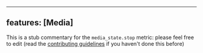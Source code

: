 
---
features: [Media]
---

This is a stub commentary for the `media_state.stop` metric: please feel free to edit (read the
[contributing guidelines](https://github.com/mozilla/glean-annotations/blob/main/CONTRIBUTING.md)
if you haven't done this before)
